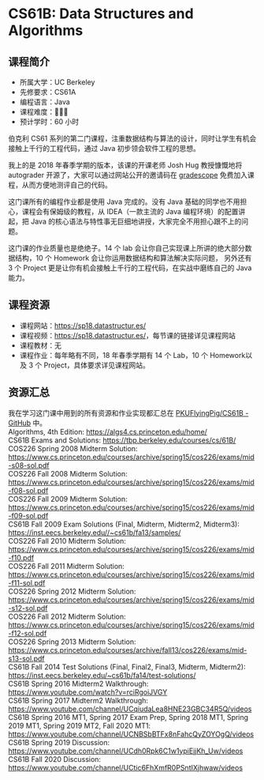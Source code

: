 # CS61B: Data Structures and Algorithms

## 课程简介

- 所属大学：UC Berkeley
- 先修要求：CS61A
- 编程语言：Java
- 课程难度：🌟🌟🌟
- 预计学时：60 小时

伯克利 CS61 系列的第二门课程，注重数据结构与算法的设计，同时让学生有机会接触上千行的工程代码，通过 Java 初步领会软件工程的思想。

我上的是 2018 年春季学期的版本，该课的开课老师 Josh Hug 教授慷慨地将 autograder 开源了，大家可以通过网站公开的邀请码在 [gradescope](https://gradescope.com/)
 免费加入课程，从而方便地测评自己的代码。

这门课所有的编程作业都是使用 Java 完成的。没有 Java 基础的同学也不用担心，课程会有保姆级的教程，从 IDEA（一款主流的 Java 编程环境）的配置讲起，把 Java 的核心语法与特性事无巨细地讲授，大家完全不用担心跟不上的问题。

这门课的作业质量也是绝绝子。14 个 lab 会让你自己实现课上所讲的绝大部分数据结构，10 个 Homework 会让你运用数据结构和算法解决实际问题，
另外还有 3 个 Project 更是让你有机会接触上千行的工程代码，在实战中磨练自己的 Java 能力。

## 课程资源

- 课程网站：<https://sp18.datastructur.es/>
- 课程视频：<https://sp18.datastructur.es/>，每节课的链接详见课程网站
- 课程教材：无
- 课程作业：每年略有不同，18 年春季学期有 14 个 Lab，10 个 Homework以及 3 个 Project，具体要求详见课程网站。

## 资源汇总

我在学习这门课中用到的所有资源和作业实现都汇总在 [PKUFlyingPig/CS61B - GitHub](https://github.com/PKUFlyingPig/CS61B) 中。  
Algorithms, 4th Edition: <https://algs4.cs.princeton.edu/home/>  
CS61B Exams and Solutions: <https://tbp.berkeley.edu/courses/cs/61B/>  
COS226 Spring 2008 Midterm Solution: <https://www.cs.princeton.edu/courses/archive/spring15/cos226/exams/mid-s08-sol.pdf>  
COS226 Fall 2008 Midterm Solution: <https://www.cs.princeton.edu/courses/archive/spring15/cos226/exams/mid-f08-sol.pdf>  
COS226 Fall 2009 Midterm Solution: <https://www.cs.princeton.edu/courses/archive/spring15/cos226/exams/mid-f09-sol.pdf>  
CS61B Fall 2009 Exam Solutions (Final, Midterm, Midterm2, Midterm3): <https://inst.eecs.berkeley.edu//~cs61b/fa13/samples/>  
COS226 Fall 2010 Midterm Solution: <https://www.cs.princeton.edu/courses/archive/spring15/cos226/exams/mid-f10.pdf>  
COS226 Fall 2011 Midterm Solution: <https://www.cs.princeton.edu/courses/archive/spring15/cos226/exams/mid-f11-sol.pdf>  
COS226 Spring 2012 Midterm Solution: <https://www.cs.princeton.edu/courses/archive/spring15/cos226/exams/mid-s12-sol.pdf>  
COS226 Fall 2012 Midterm Solution: <https://www.cs.princeton.edu/courses/archive/spring15/cos226/exams/mid-f12-sol.pdf>  
COS226 Spring 2013 Midterm Solution: <https://www.cs.princeton.edu/courses/archive/fall13/cos226/exams/mid-s13-sol.pdf>  
CS61B Fall 2014 Test Solutions (Final, Final2, Final3, Midterm, Midterm2): <https://inst.eecs.berkeley.edu/~cs61b/fa14/test-solutions/>  
CS61B Spring 2016 Midterm2 Walkthrough: <https://www.youtube.com/watch?v=rciRgoiJVGY>  
CS61B Spring 2017 Midterm2 Walkthrough: <https://www.youtube.com/channel/UCqiudaLea8HNE23GBC34R5Q/videos>  
CS61B Spring 2016 MT1, Spring 2017 Exam Prep, Spring 2018 MT1, Spring 2019 MT1, Spring 2019 MT2, Fall 2020 MT1: <https://www.youtube.com/channel/UCNBSbBTFx8nFahcQyZOYOgQ/videos>  
CS61B Spring 2019 Discussion: <https://www.youtube.com/channel/UCdh0Rpk6C1w1ypiEjjKh_Uw/videos>  
CS61B Fall 2020 Discussion: <https://www.youtube.com/channel/UCtic6FhXmfR0PSntIXjhwaw/videos>
